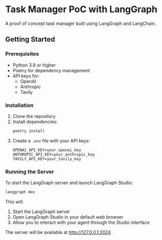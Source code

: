 # Task Manager PoC with LangGraph

A proof of concept task manager built using LangGraph and LangChain.

## Getting Started

### Prerequisites

- Python 3.9 or higher
- Poetry for dependency management
- API keys for:
  - OpenAI
  - Anthropic
  - Tavily

### Installation

1. Clone the repository
2. Install dependencies:
   ```bash
   poetry install
   ```
3. Create a `.env` file with your API keys:
   ```
   OPENAI_API_KEY=your_openai_key
   ANTHROPIC_API_KEY=your_anthropic_key
   TAVILY_API_KEY=your_tavily_key
   ```

### Running the Server

To start the LangGraph server and launch LangGraph Studio:

```bash
langgraph dev
```

This will:
1. Start the LangGraph server
2. Open LangGraph Studio in your default web browser
3. Allow you to interact with your agent through the Studio interface

The server will be available at http://127.0.0.1:2024
